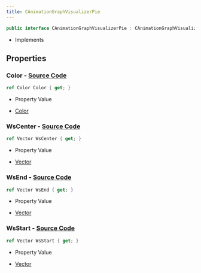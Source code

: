 ```yaml
---
title: CAnimationGraphVisualizerPie
---
```


```csharp
public interface CAnimationGraphVisualizerPie : CAnimationGraphVisualizerPrimitiveBase, ISchemaClass<CAnimationGraphVisualizerPrimitiveBase>, ISchemaClass<CAnimationGraphVisualizerPie>, ISchemaField, ISchemaClass, INativeHandle
```

- Implements

## Properties

### **Color** - [Source Code](https://github.com/swiftly-solution/swiftlys2/blob/main/managed/src/SwiftlyS2.Generated/Schemas/Interfaces/CAnimationGraphVisualizerPie.cs#L22)

```csharp
ref Color Color { get; }
```

- Property Value

- [Color](/docs/api/shared/natives/color)

### **WsCenter** - [Source Code](https://github.com/swiftly-solution/swiftlys2/blob/main/managed/src/SwiftlyS2.Generated/Schemas/Interfaces/CAnimationGraphVisualizerPie.cs#L16)

```csharp
ref Vector WsCenter { get; }
```

- Property Value

- [Vector](/docs/api/shared/natives/vector)

### **WsEnd** - [Source Code](https://github.com/swiftly-solution/swiftlys2/blob/main/managed/src/SwiftlyS2.Generated/Schemas/Interfaces/CAnimationGraphVisualizerPie.cs#L20)

```csharp
ref Vector WsEnd { get; }
```

- Property Value

- [Vector](/docs/api/shared/natives/vector)

### **WsStart** - [Source Code](https://github.com/swiftly-solution/swiftlys2/blob/main/managed/src/SwiftlyS2.Generated/Schemas/Interfaces/CAnimationGraphVisualizerPie.cs#L18)

```csharp
ref Vector WsStart { get; }
```

- Property Value

- [Vector](/docs/api/shared/natives/vector)

